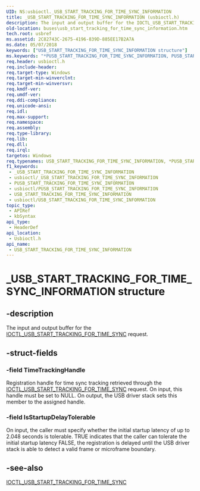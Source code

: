 ```yaml
---
UID: NS:usbioctl._USB_START_TRACKING_FOR_TIME_SYNC_INFORMATION
title: _USB_START_TRACKING_FOR_TIME_SYNC_INFORMATION (usbioctl.h)
description: The input and output buffer for the IOCTL_USB_START_TRACKING_FOR_TIME_SYNC request.
old-location: buses\usb_start_tracking_for_time_sync_information.htm
tech.root: usbref
ms.assetid: 2C82743C-2675-4196-839D-885EE17B2A7A
ms.date: 05/07/2018
keywords: ["USB_START_TRACKING_FOR_TIME_SYNC_INFORMATION structure"]
ms.keywords: "*PUSB_START_TRACKING_FOR_TIME_SYNC_INFORMATION, PUSB_START_TRACKING_FOR_TIME_SYNC_INFORMATION, PUSB_START_TRACKING_FOR_TIME_SYNC_INFORMATION structure pointer [Buses], USB_START_TRACKING_FOR_TIME_SYNC_INFORMATION, USB_START_TRACKING_FOR_TIME_SYNC_INFORMATION structure [Buses], _USB_START_TRACKING_FOR_TIME_SYNC_INFORMATION, buses.usb_start_tracking_for_time_sync_information, usbioctl/PUSB_START_TRACKING_FOR_TIME_SYNC_INFORMATION, usbioctl/USB_START_TRACKING_FOR_TIME_SYNC_INFORMATION"
req.header: usbioctl.h
req.include-header: 
req.target-type: Windows
req.target-min-winverclnt: 
req.target-min-winversvr: 
req.kmdf-ver: 
req.umdf-ver: 
req.ddi-compliance: 
req.unicode-ansi: 
req.idl: 
req.max-support: 
req.namespace: 
req.assembly: 
req.type-library: 
req.lib: 
req.dll: 
req.irql: 
targetos: Windows
req.typenames: USB_START_TRACKING_FOR_TIME_SYNC_INFORMATION, *PUSB_START_TRACKING_FOR_TIME_SYNC_INFORMATION
f1_keywords:
 - _USB_START_TRACKING_FOR_TIME_SYNC_INFORMATION
 - usbioctl/_USB_START_TRACKING_FOR_TIME_SYNC_INFORMATION
 - PUSB_START_TRACKING_FOR_TIME_SYNC_INFORMATION
 - usbioctl/PUSB_START_TRACKING_FOR_TIME_SYNC_INFORMATION
 - USB_START_TRACKING_FOR_TIME_SYNC_INFORMATION
 - usbioctl/USB_START_TRACKING_FOR_TIME_SYNC_INFORMATION
topic_type:
 - APIRef
 - kbSyntax
api_type:
 - HeaderDef
api_location:
 - Usbioctl.h
api_name:
 - USB_START_TRACKING_FOR_TIME_SYNC_INFORMATION
---
```


# _USB_START_TRACKING_FOR_TIME_SYNC_INFORMATION structure


## -description

The input and output buffer for the <a href="/windows-hardware/drivers/ddi/usbioctl/ni-usbioctl-ioctl_usb_start_tracking_for_time_sync">IOCTL_USB_START_TRACKING_FOR_TIME_SYNC</a> request.

## -struct-fields

### -field TimeTrackingHandle

Registration handle for time sync tracking retrieved through the <a href="/windows-hardware/drivers/ddi/usbioctl/ni-usbioctl-ioctl_usb_start_tracking_for_time_sync">IOCTL_USB_START_TRACKING_FOR_TIME_SYNC</a> request. On input, this handle must be set to NULL. On output, the USB driver stack sets this member to the assigned handle.

### -field IsStartupDelayTolerable

On input, the caller must specify whether the initial startup latency of up to 2.048 seconds is tolerable. TRUE indicates that the caller can tolerate the initial startup latency FALSE, the registration is delayed until the USB driver stack is able to detect a valid frame or microframe boundary.

## -see-also

<a href="/windows-hardware/drivers/ddi/usbioctl/ni-usbioctl-ioctl_usb_start_tracking_for_time_sync">IOCTL_USB_START_TRACKING_FOR_TIME_SYNC</a>